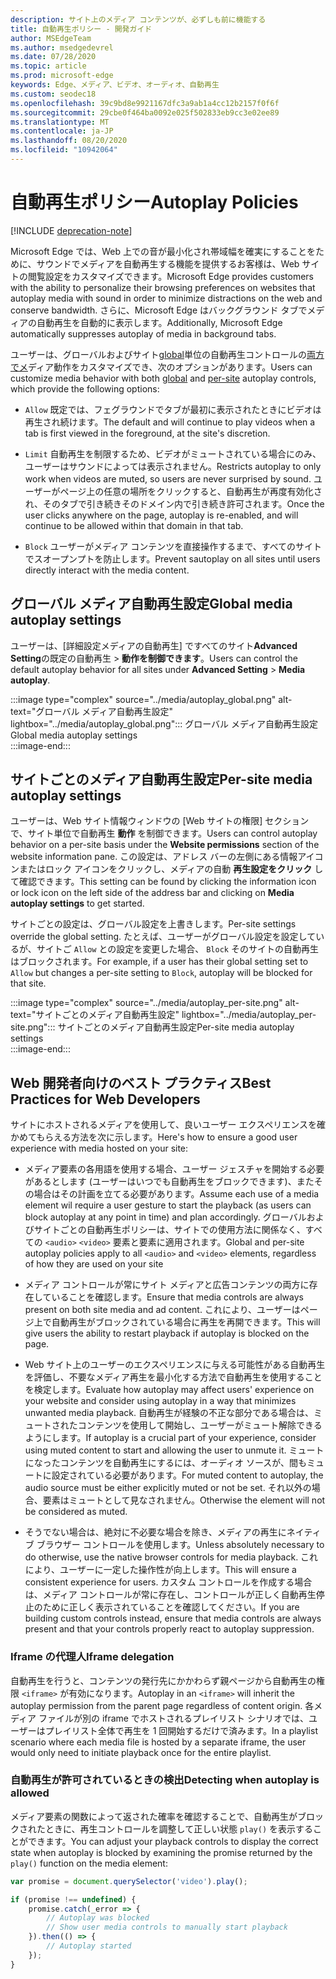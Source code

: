 ```yaml
---
description: サイト上のメディア コンテンツが、必ずしも前に機能する
title: 自動再生ポリシー - 開発ガイド
author: MSEdgeTeam
ms.author: msedgedevrel
ms.date: 07/28/2020
ms.topic: article
ms.prod: microsoft-edge
keywords: Edge、メディア、ビデオ、オーディオ、自動再生
ms.custom: seodec18
ms.openlocfilehash: 39c9bd8e9921167dfc3a9ab1a4cc12b2157f0f6f
ms.sourcegitcommit: 29cbe0f464ba0092e025f502833eb9cc3e02ee89
ms.translationtype: MT
ms.contentlocale: ja-JP
ms.lasthandoff: 08/20/2020
ms.locfileid: "10942064"
---
```

# <span data-ttu-id="45071-104">自動再生ポリシー</span><span class="sxs-lookup"><span data-stu-id="45071-104">Autoplay Policies</span></span>  

[!INCLUDE [deprecation-note](../../includes/legacy-edge-note.md)]  

<span data-ttu-id="45071-105">Microsoft Edge では、Web 上での音が最小化され帯域幅を確実にすることをために、サウンドでメディアを自動再生する機能を提供するお客様は、Web サイトの閲覧設定をカスタマイズできます。</span><span class="sxs-lookup"><span data-stu-id="45071-105">Microsoft Edge provides customers with the ability to personalize their browsing preferences on websites that autoplay media with sound in order to minimize distractions on the web and conserve bandwidth.</span></span>  <span data-ttu-id="45071-106">さらに、Microsoft Edge はバックグラウンド タブでメディアの自動再生を自動的に表示します。</span><span class="sxs-lookup"><span data-stu-id="45071-106">Additionally, Microsoft Edge automatically suppresses autoplay of media in background tabs.</span></span>  

<span data-ttu-id="45071-107">ユーザーは、グローバルおよびサイト[global](#global-media-autoplay-settings)単位の自動再生コントロールの[両方でメ](#per-site-media-autoplay-settings)ディア動作をカスタマイズでき、次のオプションがあります。</span><span class="sxs-lookup"><span data-stu-id="45071-107">Users can customize media behavior with both [global](#global-media-autoplay-settings) and [per-site](#per-site-media-autoplay-settings) autoplay controls, which provide the following options:</span></span>  

*   `Allow`  <span data-ttu-id="45071-108">既定では、フェグラウンドでタブが最初に表示されたときにビデオは再生され続けます。</span><span class="sxs-lookup"><span data-stu-id="45071-108">The default and will continue to play videos when a tab is first viewed in the foreground, at the site's discretion.</span></span>  

*   `Limit`  <span data-ttu-id="45071-109">自動再生を制限するため、ビデオがミュートされている場合にのみ、ユーザーはサウンドによっては表示されません。</span><span class="sxs-lookup"><span data-stu-id="45071-109">Restricts autoplay to only work when videos are muted, so users are never surprised by sound.</span></span>  <span data-ttu-id="45071-110">ユーザーがページ上の任意の場所をクリックすると、自動再生が再度有効化され、そのタブで引き続きそのドメイン内で引き続き許可されます。</span><span class="sxs-lookup"><span data-stu-id="45071-110">Once the user clicks anywhere on the page, autoplay is re-enabled, and will continue to be allowed within that domain in that tab.</span></span>  

*   `Block`  <span data-ttu-id="45071-111">ユーザーがメディア コンテンツを直接操作するまで、すべてのサイトでスオープンプトを防止します。</span><span class="sxs-lookup"><span data-stu-id="45071-111">Prevent sautoplay on all sites until users directly interact with the media content.</span></span>  

## <span data-ttu-id="45071-112">グローバル メディア自動再生設定</span><span class="sxs-lookup"><span data-stu-id="45071-112">Global media autoplay settings</span></span>  

<span data-ttu-id="45071-113">ユーザーは、[詳細設定メディアの自動再生] ですべてのサイト**Advanced Setting**の既定の自動再生  >  **動作を制御できます**。</span><span class="sxs-lookup"><span data-stu-id="45071-113">Users can control the default autoplay behavior for all sites under **Advanced Setting** > **Media autoplay**.</span></span>  

:::image type="complex" source="../media/autoplay_global.png" alt-text="グローバル メディア自動再生設定" lightbox="../media/autoplay_global.png":::
   <span data-ttu-id="45071-115">グローバル メディア自動再生設定</span><span class="sxs-lookup"><span data-stu-id="45071-115">Global media autoplay settings</span></span>  
:::image-end:::  

## <span data-ttu-id="45071-116">サイトごとのメディア自動再生設定</span><span class="sxs-lookup"><span data-stu-id="45071-116">Per-site media autoplay settings</span></span>  

<span data-ttu-id="45071-117">ユーザーは、Web サイト情報ウィンドウの [Web サイトの権限] セクションで、サイト単位で自動再生 **動作** を制御できます。</span><span class="sxs-lookup"><span data-stu-id="45071-117">Users can control autoplay behavior on a per-site basis under the **Website permissions** section of the website information pane.</span></span>  <span data-ttu-id="45071-118">この設定は、アドレス バーの左側にある情報アイコンまたはロック アイコンをクリックし、メディアの自動 **再生設定をクリック** して確認できます。</span><span class="sxs-lookup"><span data-stu-id="45071-118">This setting can be found by clicking the information icon or lock icon on the left side of the address bar and clicking on **Media autoplay settings** to get started.</span></span>  

<span data-ttu-id="45071-119">サイトごとの設定は、グローバル設定を上書きします。</span><span class="sxs-lookup"><span data-stu-id="45071-119">Per-site settings override the global setting.</span></span>  <span data-ttu-id="45071-120">たとえば、ユーザーがグローバル設定を設定しているが、サイトご `Allow` との設定を変更した場合、 `Block` そのサイトの自動再生はブロックされます。</span><span class="sxs-lookup"><span data-stu-id="45071-120">For example, if a user has their global setting set to `Allow` but changes a per-site setting to `Block`, autoplay will be blocked for that site.</span></span>  

:::image type="complex" source="../media/autoplay_per-site.png" alt-text="サイトごとのメディア自動再生設定" lightbox="../media/autoplay_per-site.png":::
   <span data-ttu-id="45071-122">サイトごとのメディア自動再生設定</span><span class="sxs-lookup"><span data-stu-id="45071-122">Per-site media autoplay settings</span></span>  
:::image-end:::  

## <span data-ttu-id="45071-123">Web 開発者向けのベスト プラクティス</span><span class="sxs-lookup"><span data-stu-id="45071-123">Best Practices for Web Developers</span></span>  

<span data-ttu-id="45071-124">サイトにホストされるメディアを使用して、良いユーザー エクスペリエンスを確かめてもらえる方法を次に示します。</span><span class="sxs-lookup"><span data-stu-id="45071-124">Here's how to ensure a good user experience with media hosted on your site:</span></span>  

*   <span data-ttu-id="45071-125">メディア要素の各用語を使用する場合、ユーザー ジェスチャを開始する必要があるとします (ユーザーはいつでも自動再生をブロックできます)、またその場合はその計画を立てる必要があります。</span><span class="sxs-lookup"><span data-stu-id="45071-125">Assume each use of a media element wil require a user gesture to start the playback \(as users can block autoplay at any point in time\) and plan accordingly.</span></span>  <span data-ttu-id="45071-126">グローバルおよびサイトごとの自動再生ポリシーは、サイトでの使用方法に関係なく、すべての `<audio>` `<video>` 要素と要素に適用されます。</span><span class="sxs-lookup"><span data-stu-id="45071-126">Global and per-site autoplay policies apply to all `<audio>` and `<video>` elements, regardless of how they are used on your site</span></span>  

*   <span data-ttu-id="45071-127">メディア コントロールが常にサイト メディアと広告コンテンツの両方に存在していることを確認します。</span><span class="sxs-lookup"><span data-stu-id="45071-127">Ensure that media controls are always present on both site media and ad content.</span></span>  <span data-ttu-id="45071-128">これにより、ユーザーはページ上で自動再生がブロックされている場合に再生を再開できます。</span><span class="sxs-lookup"><span data-stu-id="45071-128">This will give users the ability to restart playback if autoplay is blocked on the page.</span></span>  

*   <span data-ttu-id="45071-129">Web サイト上のユーザーのエクスペリエンスに与える可能性がある自動再生を評価し、不要なメディア再生を最小化する方法で自動再生を使用することを検定します。</span><span class="sxs-lookup"><span data-stu-id="45071-129">Evaluate how autoplay may affect users' experience on your website and consider using autoplay in a way that minimizes unwanted media playback.</span></span>  <span data-ttu-id="45071-130">自動再生が経験の不正な部分である場合は、ミュートされたコンテンツを使用して開始し、ユーザーがミュート解除できるようにします。</span><span class="sxs-lookup"><span data-stu-id="45071-130">If autoplay is a crucial part of your experience, consider using muted content to start and allowing the user to unmute it.</span></span>  <span data-ttu-id="45071-131">ミュートになったコンテンツを自動再生にするには、オーディオ ソースが、間もミュートに設定されている必要があります。</span><span class="sxs-lookup"><span data-stu-id="45071-131">For muted content to autoplay, the audio source must be either explicitly muted or not be set.</span></span>  <span data-ttu-id="45071-132">それ以外の場合、要素はミュートとして見なされません。</span><span class="sxs-lookup"><span data-stu-id="45071-132">Otherwise the element will not be considered as muted.</span></span>  

*   <span data-ttu-id="45071-133">そうでない場合は、絶対に不必要な場合を除き、メディアの再生にネイティブ ブラウザー コントロールを使用します。</span><span class="sxs-lookup"><span data-stu-id="45071-133">Unless absolutely necessary to do otherwise, use the native browser controls for media playback.</span></span>  <span data-ttu-id="45071-134">これにより、ユーザーに一定した操作性が向上します。</span><span class="sxs-lookup"><span data-stu-id="45071-134">This will ensure a consistent experience for users.</span></span>  <span data-ttu-id="45071-135">カスタム コントロールを作成する場合は、メディア コントロールが常に存在し、コントロールが正しく自動再生停止のために正しく表示されていることを確認してください。</span><span class="sxs-lookup"><span data-stu-id="45071-135">If you are building custom controls instead, ensure that media controls are always present and that your controls properly react to autoplay suppression.</span></span>  

### <span data-ttu-id="45071-136">Iframe の代理人</span><span class="sxs-lookup"><span data-stu-id="45071-136">Iframe delegation</span></span>  

<span data-ttu-id="45071-137">自動再生を行うと、コンテンツの発行先にかかわらず親ページから自動再生の権限 `<iframe>` が有効になります。</span><span class="sxs-lookup"><span data-stu-id="45071-137">Autoplay in an `<iframe>` will inherit the autoplay permission from the parent page regardless of content origin.</span></span>  <span data-ttu-id="45071-138">各メディア ファイルが別の iframe でホストされるプレイリスト シナリオでは、ユーザーはプレイリスト全体で再生を 1 回開始するだけで済みます。</span><span class="sxs-lookup"><span data-stu-id="45071-138">In a playlist scenario where each media file is hosted by a separate iframe, the user would only need to initiate playback once for the entire playlist.</span></span>  

### <span data-ttu-id="45071-139">自動再生が許可されているときの検出</span><span class="sxs-lookup"><span data-stu-id="45071-139">Detecting when autoplay is allowed</span></span>  

<span data-ttu-id="45071-140">メディア要素の関数によって返された確率を確認することで、自動再生がブロックされたときに、再生コントロールを調整して正しい状態 `play()` を表示することができます。</span><span class="sxs-lookup"><span data-stu-id="45071-140">You can adjust your playback controls to display the correct state when autoplay is blocked by examining the promise returned by the `play()` function on the media element:</span></span>  

```javascript
var promise = document.querySelector('video').play();

if (promise !== undefined) { 
    promise.catch(_error => { 
        // Autoplay was blocked
        // Show user media controls to manually start playback
    }).then(() => { 
        // Autoplay started
    }); 
}
```  
